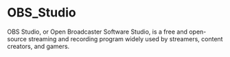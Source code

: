 # OBS_Studio
OBS Studio, or Open Broadcaster Software Studio, is a free and open-source streaming and recording program widely used by streamers, content creators, and gamers.
